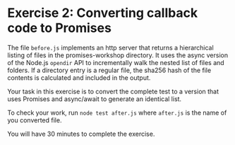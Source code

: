 # Exercise 2: Converting callback code to Promises

The file `before.js` implements an http server that returns
a hierarchical listing of files in the promises-workshop
directory. It uses the async version of the Node.js `opendir`
API to incrementally walk the nested list of files and
folders. If a directory entry is a regular file, the sha256
hash of the file contents is calculated and included in the
output.

Your task in this exercise is to convert the complete test
to a version that uses Promises and async/await to generate
an identical list.

To check your work, run `node test after.js` where `after.js`
is the name of you converted file.

You will have 30 minutes to complete the exercise.

